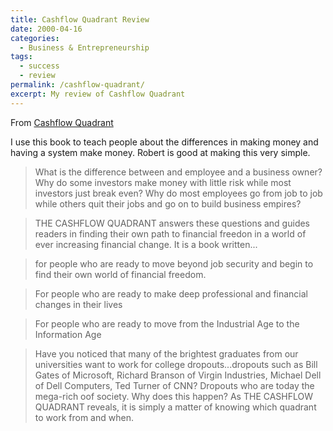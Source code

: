 ```yaml
---
title: Cashflow Quadrant Review
date: 2000-04-16
categories:
  - Business & Entrepreneurship
tags:
  - success
  - review
permalink: /cashflow-quadrant/
excerpt: My review of Cashflow Quadrant
---
```

From [Cashflow Quadrant](https://amzn.to/4cCta1g)

I use this book to teach people about the differences in making money and having a system make money.  Robert is good at making this very simple.

>What is the difference between and employee and a business owner? Why do some investors make money with little risk while most investors just break even? Why do most employees go from job to job while others quit their jobs and go on to build business empires?

>THE CASHFLOW QUADRANT answers these questions and guides readers in finding their own path to financial freedon in a world of ever increasing financial change. It is a book written...

>for people who are ready to move beyond job security and begin to find their own world of financial freedom.

>For people who are ready to make deep professional and financial changes in their lives

>For people who are ready to move from the Industrial Age to the Information Age

>Have you noticed that many of the brightest graduates from our universities want to work for college dropouts...dropouts such as Bill Gates of Microsoft, Richard Branson of Virgin Industries, Michael Dell of Dell Computers, Ted Turner of CNN? Dropouts who are today the mega-rich oof society. Why does this happen? As THE CASHFLOW QUADRANT reveals, it is simply a matter of knowing which quadrant to work from and when.